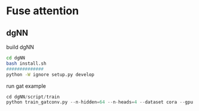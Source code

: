 # Fuse attention

## dgNN

build dgNN

```bash
cd dgNN
bash install.sh
##############
python -W ignore setup.py develop
```

run gat example

```python
cd dgNN/script/train
python train_gatconv.py --n-hidden=64 --n-heads=4 --dataset cora --gpu 0
```
